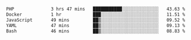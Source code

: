 
<!--START_SECTION:waka-->

```txt
PHP              3 hrs 47 mins   ███████████░░░░░░░░░░░░░░   43.63 %
Docker           1 hr            ███░░░░░░░░░░░░░░░░░░░░░░   11.51 %
JavaScript       49 mins         ██▒░░░░░░░░░░░░░░░░░░░░░░   09.52 %
YAML             47 mins         ██▒░░░░░░░░░░░░░░░░░░░░░░   09.13 %
Bash             46 mins         ██▒░░░░░░░░░░░░░░░░░░░░░░   08.83 %
```

<!--END_SECTION:waka-->
